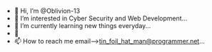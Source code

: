 - 👋 Hi, I’m @Oblivion-13
- 👀 I’m interested in Cyber Security and Web Development...
- 🌱 I’m currently learning new things everyday...
- 💞️
- 📫 How to reach me email-->tin_foil_hat_man@programmer.net...

<!---
Oblivion-13/Oblivion-13 is a ✨ special ✨ repository because its `README.md` (this file) appears on your GitHub profile.
You can click the Preview link to take a look at your changes.
--->
